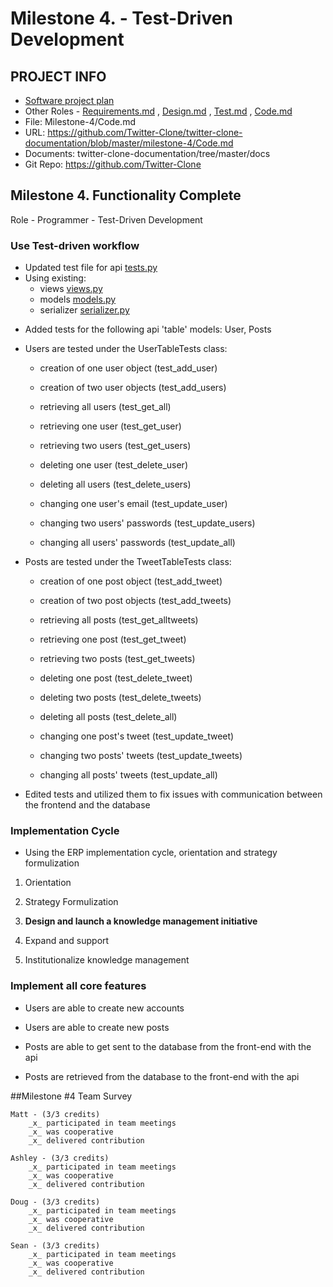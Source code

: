 # Milestone 4.  - Test-Driven Development
## PROJECT INFO
- [Software project plan](https://github.com/Twitter-Clone/twitter-clone-documentation)
- Other Roles - [Requirements.md](https://github.com/Twitter-Clone/twitter-clone-documentation/blob/master/milestone-4/Requirements.md) , [Design.md](https://github.com/Twitter-Clone/twitter-clone-documentation/blob/master/milestone-4/Design.md) , [Test.md](https://github.com/Twitter-Clone/twitter-clone-documentation/blob/master/milestone-4/Test.md) , [Code.md](https://github.com/Twitter-Clone/twitter-clone-documentation/blob/master/milestone-4/Code.md)
- File: Milestone-4/Code.md
- URL: https://github.com/Twitter-Clone/twitter-clone-documentation/blob/master/milestone-4/Code.md
- Documents: twitter-clone-documentation/tree/master/docs
- Git Repo: https://github.com/Twitter-Clone
## Milestone 4. Functionality Complete

Role - Programmer - Test-Driven Development

### Use Test-driven workflow

* Updated test file for api [tests.py](https://github.com/Twitter-Clone/twitter-clone-api/blob/master/tcapi/tests.py)
* Using existing: 
    * views [views.py](https://github.com/Twitter-Clone/twitter-clone-api/blob/master/tcapi/views.py) 
    * models [models.py](https://github.com/Twitter-Clone/twitter-clone-api/blob/master/tcapi/models.py)
    * serializer [serializer.py](https://github.com/Twitter-Clone/twitter-clone-api/blob/master/tcapi/serializer.py)

- Added tests for the following api 'table' models: User, Posts

* Users are tested under the UserTableTests class:

    * creation of one user object (test_add_user)
    
    * creation of two user objects (test_add_users)
    
    * retrieving all users (test_get_all)
    
    * retrieving one user (test_get_user)
    
    * retrieving two users (test_get_users)
    
    * deleting one user (test_delete_user)
    
    * deleting all users (test_delete_users)
    
    * changing one user's email (test_update_user)
    
    * changing two users' passwords (test_update_users)
    
    * changing all users' passwords (test_update_all)
    
* Posts are tested under the TweetTableTests class:

    * creation of one post object (test_add_tweet)
    
    * creation of two post objects (test_add_tweets)
    
    * retrieving all posts (test_get_alltweets)
    
    * retrieving one post (test_get_tweet)
    
    * retrieving two posts (test_get_tweets)
    
    * deleting one post (test_delete_tweet)

    * deleting two posts (test_delete_tweets)
    
    * deleting all posts (test_delete_all)
    
    * changing one post's tweet (test_update_tweet)
    
    * changing two posts' tweets (test_update_tweets)
    
    * changing all posts' tweets (test_update_all)

- Edited tests and utilized them to fix issues with communication between the frontend and the database

### Implementation Cycle

- Using the ERP implementation cycle, orientation and strategy formulization

1. Orientation

1. Strategy Formulization

1. **Design and launch a knowledge management initiative**

1. Expand and support

1. Institutionalize knowledge management

### Implement all core features

- Users are able to create new accounts

- Users are able to create new posts

- Posts are able to get sent to the database from the front-end with the api

- Posts are retrieved from the database to the front-end with the api


##Milestone #4 Team Survey
```
Matt - (3/3 credits)
    _x_ participated in team meetings
    _x_ was cooperative
    _x_ delivered contribution
    
Ashley - (3/3 credits)
    _x_ participated in team meetings
    _x_ was cooperative
    _x_ delivered contribution
    
Doug - (3/3 credits)
    _x_ participated in team meetings
    _x_ was cooperative
    _x_ delivered contribution

Sean - (3/3 credits)
    _x_ participated in team meetings
    _x_ was cooperative
    _x_ delivered contribution
``` 